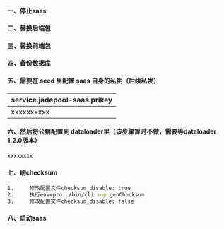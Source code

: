 #### 一、停止saas
#### 二、替换后端包
#### 三、替换前端包
#### 四、备份数据库
#### 五、需要在 seed 里配置 saas 自身的私钥（后续私发）
|service.jadepool-saas.prikey|
|--|
| xxxxxxxxxx | 
#### 六、然后将公钥配置到 dataloader里（该步骤暂时不做，需要等dataloader 1.2.0版本）
```bash
xxxxxxxx
```
#### 七、刷checksum
```bash
1.     修改配置文件checksum_disable: true
2.     执行env=pro ./bin/cli -op genChecksum
3.     修改配置文件checksum_disable: false
```
#### 八、启动saas
